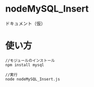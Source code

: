 # nodeMySQL_Insert

ドキュメント（仮）

# 使い方

```
//モジュールのインストール
npm install mysql
```

```
//実行
node nodeMySQL_Insert.js
```
